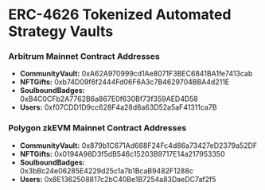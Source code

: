# ERC-4626 Tokenized Automated Strategy Vaults

### Arbitrum Mainnet Contract Addresses

- **CommunityVault:** 0xA62A970999cd1Ae8071F3BEC6841BA1fe7413cab
- **NFTGifts:** 0xb74D09f6f2444Fd06F6A3c7B4629704BBA4d211E
- **SoulboundBadges:** 0xB4C0CFb2A7762B6a867E0f630Bf73f359AED4D58
- **Users:** 0xf07CDD1D9cc628F4a28d8a63D52a5aF41311ca7B

### Polygon zkEVM Mainnet Contract Addresses

- **CommunityVault:** 0x879b1C671Ad668F24Fc4d86a73427eD2379a52DF
- **NFTGifts:** 0x0194A98D3f5dB546c15203B9717E14a217953350
- **SoulboundBadges:** 0x3bBc24e06285E4229d25c1a7b1BcaB9482F1288c
- **Users:** 0x8E1362508817c2bC40Be1B7254a83DaeDC7af2f5
